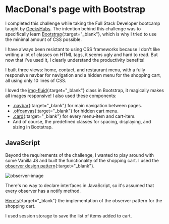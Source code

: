# MacDonal's page with Bootstrap

I completed this challenge while taking the Full Stack Developer bootcamp taught by [GeeksHubs](https://geekshubsacademy.com/producto/full-stack-developer/?utm_source=search&utm_medium=googleads&utm_campaign=Site_Link&utm_term=geekshubs&utm_campaign=S_Brand_ES&utm_source=adwords&utm_medium=ppc&hsa_acc=5482831672&hsa_cam=11058765492&hsa_grp=112100225167&hsa_ad=462342422868&hsa_src=g&hsa_tgt=kwd-729688778115&hsa_kw=geekshubs&hsa_mt=e&hsa_net=adwords&hsa_ver=3&gad=1&gclid=Cj0KCQjwmN2iBhCrARIsAG_G2i4I5zL1r-s7VVxxwBUqn5FB8TXaWbJQaPohZTl1nZboy3gbhPPqCRIaAoILEALw_wcB). The intention behind this challenge was to specifically learn [Bootstrap](https://getbootstrap.com/){:target="_blank"}, which is why I tried to use the minimal amount of CSS possible.

I have always been resistant to using CSS frameworks because I don't like writing a lot of classes on HTML tags, it seems ugly and hard to read. But now that I've used it, I clearly understand the productivity benefits!

I built three views: home, contact, and restaurant menu, with a fully responsive navbar for navigation and a hidden menu for the shopping cart, all using only 10 lines of CSS.

I loved the [img-fluid](https://getbootstrap.com/docs/5.3/content/images/#responsive-images){:target="_blank"} class in Bootstrap, it magically makes all images responsive! I also used these components:

* [.navbar](https://getbootstrap.com/docs/5.3/components/navs-tabs/#base-nav){:target="_blank"} for main navigation between pages.
* [.offcanvas](https://getbootstrap.com/docs/5.3/components/offcanvas/#how-it-works){:target="_blank"} for hidden cart menu.
* [.card](https://getbootstrap.com/docs/5.3/components/card/#about){:target="_blank"} for every menu-item and cart-item.
* And of course, the predefined classes for spacing, displaying, and sizing in Bootstrap.

## JavaScript

Beyond the requirements of the challenge, I wanted to play around with some Vanilla JS and built the functionality of the shopping cart. I used the [observer design pattern](https://es.wikipedia.org/wiki/Observer_(patr%C3%B3n_de_dise%C3%B1o)){:target="_blank"}.

![observer-image](https://upload.wikimedia.org/wikipedia/commons/9/97/EstructuraPatronObservador.png)

There's no way to declare interfaces in JavaScript, so it's assumed that every observer has a notify method.

[Here's](https://github.com/Edkiri/restaurnat/blob/main/js/cart.js){:target="_blank"} the implementation of the observer pattern for the shopping cart.

I used session storage to save the list of items added to cart.